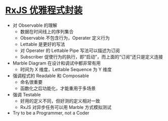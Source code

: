 # [RxJS 优雅程式封装](https://www.youtube.com/watch?v=f1KjK8irCbY)

- 对 Observable 的理解
    - 数据在时间线上的序列集合
    - Observable 不包含行为，Operater 定义行为
    - Lettable 是更好的写法
    - 对 Operater 的 Lettable Pipe 写法可以描述为订阅
    - Subscriber 促使行为的执行，即“启动”，而上面的“订阅”还只是定义连接
- Marble Diagram 在设计和调试中都非常有用
    - 时间为 X 维度，Lettable Sequence 为 Y 维度
- 强调程式的 Readable 和 Composable
    - 命名很重要
    - 函数化之后功能化，才能重用于多场景
- 强调 Testable
    - 好用的定义不同，但好测的定义相对一致
    - RxJS 对异步任务可以用 Marble 方式模拟测试
- Try to be a Programmer, not a Coder
